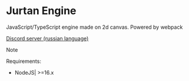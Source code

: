 # Jurtan Engine
JavaScript/TypeScript engine made on 2d canvas. Powered by webpack

[Discord server (russian language)](https://discord.gg/Wn5kKctEKS)

> [!NOTE]
> Requirements:
> - NodeJS| >=16.x